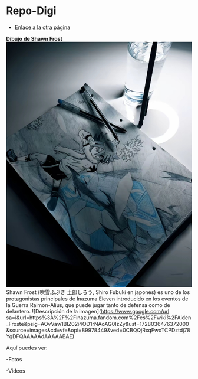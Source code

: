 # Repo-Digi

* [Enlace a la otra página](otro.md)

**Dibujo de Shawn Frost**
  ![Descripción de la imagen](assets/Screenshot_2024-09-17-12-13-49-197_com.zhiliaoapp.musically-edit.jpg)
Shawn Frost (吹雪ふぶき 土郎しろう, Shiro Fubuki en japonés) es uno de los protagonistas principales de Inazuma Eleven introducido en los eventos de la Guerra Raimon-Alius, que puede jugar tanto de defensa como de delantero.
  ![Descripción de la imagen](https://www.google.com/url sa=i&url=https%3A%2F%2Finazuma.fandom.com%2Fes%2Fwiki%2FAiden_Froste&psig=AOvVaw1BIZ02i4OD1rNAoAG0IzZy&ust=1728036476372000&source=images&cd=vfe&opi=89978449&ved=0CBQQjRxqFwoTCPDztdj78YgDFQAAAAAdAAAAABAE) 
  
  Aquí puedes ver:

-Fotos

-Videos

